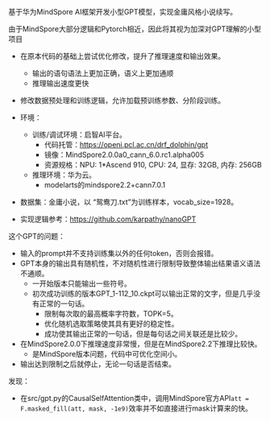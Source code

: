 基于华为MindSpore AI框架开发小型GPT模型，实现金庸风格小说续写。

由于MindSpore大部分逻辑和Pytorch相近，因此将其视为加深对GPT理解的小型项目
+ 在原本代码的基础上尝试优化修改，提升了推理速度和输出效果。
  + 输出的语句语法上更加正确，语义上更加通顺
  + 推理输出速度更快
+ 修改数据预处理和训练逻辑，允许加载预训练参数、分阶段训练。

+ 环境：
  + 训练/调试环境：启智AI平台。
    + 代码托管：https://openi.pcl.ac.cn/drf_dolphin/gpt
    + 镜像：MindSpore2.0.0a0_cann_6.0.rc1.alpha005
    + 资源规格：NPU: 1*Ascend 910, CPU: 24, 显存: 32GB, 内存: 256GB
  + 推理环境：华为云。
    + modelarts的mindspore2.2+cann7.0.1
+ 数据集：金庸小说，以 “鸳鸯刀.txt”为训练样本，vocab_size=1928。
+ 实现逻辑参考：https://github.com/karpathy/nanoGPT

这个GPT的问题：
+ 输入的prompt并不支持训练集以外的任何token，否则会报错。
+ GPT本身的输出具有随机性，不对随机性进行限制导致整体输出结果语义语法不通顺。
  + 一开始版本只能输出一些符号。
  + 初次成功训练的版本GPT_1-112_10.ckpt可以输出正常的文字，但是几乎没有正常的一句话。
    + 限制每次取的最高概率字符数，TOPK=5。
    + 优化随机选取策略使其具有更好的稳定性。
    + 成功使其输出正常的一句话，但是每句话之间关联还是比较少。
+ 在MindSpore2.0.0下推理速度非常慢，但是在MindSpore2.2下推理比较快。
  + 是MindSpore版本问题，代码中可优化空间小。
+ 输出达到限制之后就停止，无论一句话是否结束。

发现：
+ 在src/gpt.py的CausalSelfAttention类中，调用MindSpore官方API`att = F.masked_fill(att, mask, -1e9)`效率并不如直接进行mask计算来的快。